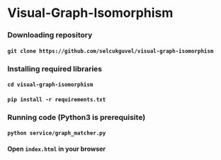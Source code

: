# Visual-Graph-Isomorphism

### Downloading repository

#### `git clone https://github.com/selcukguvel/visual-graph-isomorphism`

### Installing required libraries

#### `cd visual-graph-isomorphism`

#### `pip install -r requirements.txt`

### Running code (Python3 is prerequisite)

#### `python service/graph_matcher.py`

#### Open `index.html` in your browser
